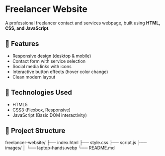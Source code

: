 # Freelancer Website

A professional freelancer contact and services webpage, built using **HTML, CSS, and JavaScript**.

## 📌 Features

- Responsive design (desktop & mobile)
- Contact form with service selection
- Social media links with icons
- Interactive button effects (hover color change)
- Clean modern layout

## 🚀 Technologies Used

- HTML5
- CSS3 (Flexbox, Responsive)
- JavaScript (Basic DOM interactivity)

## 📂 Project Structure

freelancer-website/
├── index.html
├── style.css
├── script.js
├── images/
│ └── laptop-hands.webp
└── README.md
